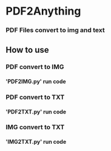 # PDF2Anything
### PDF Files convert to img and text

## How to use
### PDF convert to IMG
#### 'PDF2IMG.py' run code

### PDF convert to TXT
#### 'PDF2TXT.py' run code

### IMG convert to TXT
#### 'IMG2TXT.py' run code
